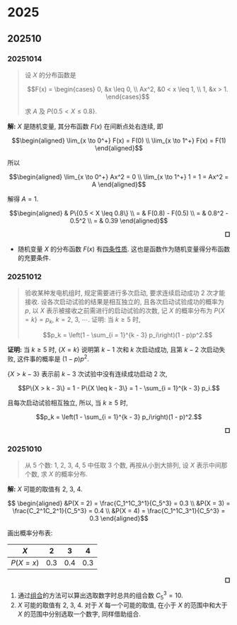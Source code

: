 # 2025

## 202510

### 20251014

> 设 $X$ 的分布函数是
>
> ```math
> F(x) =
> \begin{cases}
>   0, &x \leq 0, \\
>   Ax^2, &0 < x \leq 1, \\
>   1, &x > 1.
> \end{cases}
> ```
>
> 求 $A$ 及 $P\{0.5 < X\leq 0.8\}$.

**解:** $X$ 是随机变量, 其分布函数 $F(x)$ 在间断点处右连续, 即

```math
\begin{aligned}
    \lim_{x \to 0^+} F(x) = F(0) \\
    \lim_{x \to 1^+} F(x) = F(1)
\end{aligned}
```

所以

```math
\begin{aligned}
    \lim_{x \to 0^+} Ax^2 = 0 \\
    \lim_{x \to 1^+} 1 = 1 = Ax^2 = A
\end{aligned}
```

解得 $A = 1$.

```math
\begin{aligned}
    & P\{0.5 < X \leq 0.8\} \\
    = & F(0.8) - F(0.5) \\
    = & 0.8^2 - 0.5^2 \\
    = & 0.39
\end{aligned}
```

**<div align = "right">□</div>**

- 随机变量 $X$ 的分布函数 $F(x)$ 有[四条性质](properties_of_functions#随机变量--的分布函数--的性质-分布函数的充要条件). 这也是函数作为随机变量得分布函数的充要条件.

### 20251012

> 验收某种发电机组时, 规定需要进行多次启动, 要求连续启动成功 $2$ 次才能接收. 设各次启动试验的结果是相互独立的, 且各次启动试验成功的概率为 $p$, 以 $X$ 表示被接收之前需进行的启动试验的次数, 记 $X$ 的概率分布为 $P\{X = k\} = p_k$, $k = 2$, $3$, $\cdots$. 证明: 当 $k \geq 5$ 时,
>
> ```math
> p_k = \left(1 - \sum_{i = 1}^{k - 3} p_i\right)(1 - p)p^2.
> ```

**证明:** 当 $k \geq 5$ 时, $\{X = k\}$ 说明第 $k - 1$ 次和 $k$ 次启动成功, 且第 $k - 2$ 次启动失败, 这件事的概率是 $(1 - p)p^2$.

$\{X > k - 3\}$ 表示前 $k - 3$ 次试验中没有连续成功启动 $2$ 次,

<!-- #?# -->
```math
P\{X > k - 3\} = 1 - P\{X \leq k - 3\} = 1 - \sum_{i = 1}^{k - 3} p_i.
```

且每次启动试验相互独立, 所以, 当 $k \geq 5$ 时,

```math
p_k = \left(1 - \sum_{i = 1}^{k - 3} p_i\right)(1 - p)^2.
```

**<div align = "right">□</div>**

### 20251010

> 从 $5$ 个数: $1$, $2$, $3$, $4$, $5$ 中任取 $3$ 个数, 再按从小到大排列, 设 $X$ 表示中间那个数, 求 $X$ 的概率分布.

**解:** $X$ 可能的取值有 $2$, $3$, $4$.

```math
    \begin{aligned}
        &P(X = 2) = \frac{C_1^1C_3^1}{C_5^3} = 0.3 \\ 
        &P(X = 3) = \frac{C_2^1C_2^1}{C_5^3} = 0.4 \\
        &P(X = 4) = \frac{C_1^1C_3^1}{C_5^3} = 0.3
    \end{aligned}
```

画出概率分布表:

| $X$ | $2$ | $3$ | $4$ |
|-----|-----|-----|-----|
| $P(X = x)$ | $0.3$ | $0.4$ | $0.3$ |

**<div align = "right">□</div>**

1. 通过[组合](combinatorics.md#组合)的方法可以算出选取数字时总共的组合数 $C_5^3 = 10$.
2. $X$ 可能的取值有 $2$, $3$, $4$. 对于 $X$ 每一个可能的取值, 在小于 $X$ 的范围中和大于 $X$ 的范围中分别选取一个数字, 同样借助组合.